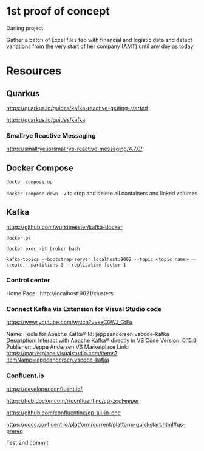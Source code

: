 # 1st proof of concept
Darling project

Gather a batch of Excel files fed with financial and logistic data and detect variations from the very start of her company (AMT) until any day as today

# Resources
## Quarkus

https://quarkus.io/guides/kafka-reactive-getting-started

https://quarkus.io/guides/kafka

### Smallrye Reactive Messaging

https://smallrye.io/smallrye-reactive-messaging/4.7.0/

## Docker Compose

`docker compose up`

`docker compose down -v` to stop and delete all containers and linked volumes

## Kafka
https://github.com/wurstmeister/kafka-docker

`docker ps`

`docker exec -it broker bash`

`kafka-topics --bootstrap-server localhost:9092 --topic <topic_name> --create --partitions 3 --replication-factor 1`

### Control center

Home Page : http://localhost:9021/clusters

### Connect Kafka via Extension for Visual Studio code
https://www.youtube.com/watch?v=kxC0WJ_GtFo

Name: Tools for Apache Kafka®
Id: jeppeandersen.vscode-kafka
Description: Interact with Apache Kafka® directly in VS Code
Version: 0.15.0
Publisher: Jeppe Andersen
VS Marketplace Link: https://marketplace.visualstudio.com/items?itemName=jeppeandersen.vscode-kafka

### Confluent.io
https://developer.confluent.io/

https://hub.docker.com/r/confluentinc/cp-zookeeper

https://github.com/confluentinc/cp-all-in-one

https://docs.confluent.io/platform/current/platform-quickstart.html#qs-prereq

Test 2nd commit


